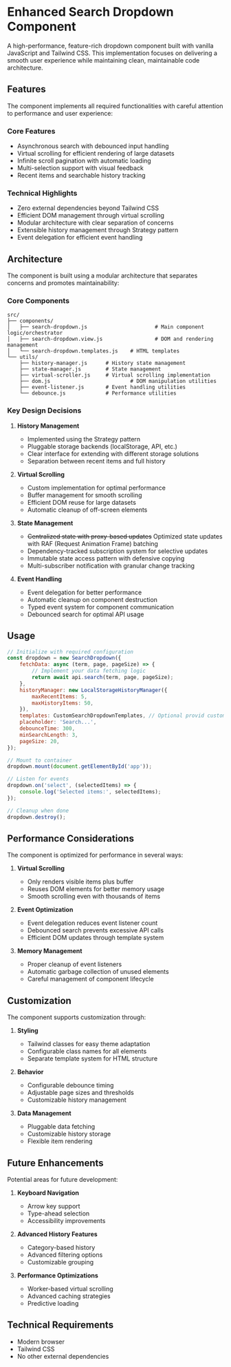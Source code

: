 # Enhanced Search Dropdown Component

A high-performance, feature-rich dropdown component built with vanilla JavaScript and Tailwind CSS. This implementation focuses on delivering a smooth user experience while maintaining clean, maintainable code architecture.

## Features

The component implements all required functionalities with careful attention to performance and user experience:

### Core Features

- Asynchronous search with debounced input handling
- Virtual scrolling for efficient rendering of large datasets
- Infinite scroll pagination with automatic loading
- Multi-selection support with visual feedback
- Recent items and searchable history tracking

### Technical Highlights

- Zero external dependencies beyond Tailwind CSS
- Efficient DOM management through virtual scrolling
- Modular architecture with clear separation of concerns
- Extensible history management through Strategy pattern
- Event delegation for efficient event handling

## Architecture

The component is built using a modular architecture that separates concerns and promotes maintainability:

### Core Components

```
src/
├── components/
│   ├── search-dropdown.js      				# Main component logic/orchestrator
│   ├── search-dropdown.view.js					# DOM and rendering management
│   └── search-dropdown.templates.js   	# HTML templates
└── utils/
    ├── history-manager.js      # History state management
    ├── state-manager.js      	# State management
    ├── virtual-scroller.js     # Virtual scrolling implementation
    ├── dom.js          				# DOM manipulation utilities
    ├── event-listener.js       # Event handling utilities
    └── debounce.js            	# Performance utilities
```

### Key Design Decisions

1. **History Management**

   - Implemented using the Strategy pattern
   - Pluggable storage backends (localStorage, API, etc.)
   - Clear interface for extending with different storage solutions
   - Separation between recent items and full history

2. **Virtual Scrolling**

   - Custom implementation for optimal performance
   - Buffer management for smooth scrolling
   - Efficient DOM reuse for large datasets
   - Automatic cleanup of off-screen elements

3. **State Management**

   - ~~Centralized state with proxy-based updates~~ Optimized state updates with RAF (Request Animation Frame) batching
   - Dependency-tracked subscription system for selective updates
   - Immutable state access pattern with defensive copying
   - Multi-subscriber notification with granular change tracking

4. **Event Handling**
   - Event delegation for better performance
   - Automatic cleanup on component destruction
   - Typed event system for component communication
   - Debounced search for optimal API usage

## Usage

```javascript
// Initialize with required configuration
const dropdown = new SearchDropdown({
	fetchData: async (term, page, pageSize) => {
		// Implement your data fetching logic
		return await api.search(term, page, pageSize);
	},
	historyManager: new LocalStorageHistoryManager({
		maxRecentItems: 5,
		maxHistoryItems: 50,
	}),
	templates: CustomSearchDropdownTemplates, // Optional provid custom templates for rendering
	placeholder: 'Search...',
	debounceTime: 300,
	minSearchLength: 3,
	pageSize: 20,
});

// Mount to container
dropdown.mount(document.getElementById('app'));

// Listen for events
dropdown.on('select', (selectedItems) => {
	console.log('Selected items:', selectedItems);
});

// Cleanup when done
dropdown.destroy();
```

## Performance Considerations

The component is optimized for performance in several ways:

1. **Virtual Scrolling**

   - Only renders visible items plus buffer
   - Reuses DOM elements for better memory usage
   - Smooth scrolling even with thousands of items

2. **Event Optimization**

   - Event delegation reduces event listener count
   - Debounced search prevents excessive API calls
   - Efficient DOM updates through template system

3. **Memory Management**
   - Proper cleanup of event listeners
   - Automatic garbage collection of unused elements
   - Careful management of component lifecycle

## Customization

The component supports customization through:

1. **Styling**

   - Tailwind classes for easy theme adaptation
   - Configurable class names for all elements
   - Separate template system for HTML structure

2. **Behavior**

   - Configurable debounce timing
   - Adjustable page sizes and thresholds
   - Customizable history management

3. **Data Management**
   - Pluggable data fetching
   - Customizable history storage
   - Flexible item rendering

## Future Enhancements

Potential areas for future development:

1. **Keyboard Navigation**

   - Arrow key support
   - Type-ahead selection
   - Accessibility improvements

2. **Advanced History Features**

   - Category-based history
   - Advanced filtering options
   - Customizable grouping

3. **Performance Optimizations**
   - Worker-based virtual scrolling
   - Advanced caching strategies
   - Predictive loading

## Technical Requirements

- Modern browser
- Tailwind CSS
- No other external dependencies
